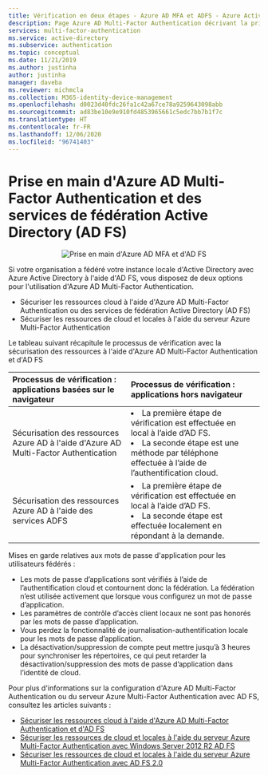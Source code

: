 ```yaml
---
title: Vérification en deux étapes - Azure AD MFA et ADFS - Azure Active Directory
description: Page Azure AD Multi-Factor Authentication décrivant la prise en main d'Azure AD MFA et d'AD FS.
services: multi-factor-authentication
ms.service: active-directory
ms.subservice: authentication
ms.topic: conceptual
ms.date: 11/21/2019
ms.author: justinha
author: justinha
manager: daveba
ms.reviewer: michmcla
ms.collection: M365-identity-device-management
ms.openlocfilehash: d0023d40fdc26fa1c42a67ce78a9259643098abb
ms.sourcegitcommit: ad83be10e9e910fd4853965661c5edc7bb7b1f7c
ms.translationtype: HT
ms.contentlocale: fr-FR
ms.lasthandoff: 12/06/2020
ms.locfileid: "96741403"
---
```

# <a name="getting-started-with-azure-ad-multi-factor-authentication-and-active-directory-federation-services"></a>Prise en main d'Azure AD Multi-Factor Authentication et des services de fédération Active Directory (AD FS)

<center>

![Prise en main d'Azure AD MFA et d'AD FS](./media/multi-factor-authentication-get-started-adfs/adfs.png)</center>

Si votre organisation a fédéré votre instance locale d'Active Directory avec Azure Active Directory à l'aide d'AD FS, vous disposez de deux options pour l'utilisation d'Azure AD Multi-Factor Authentication.

* Sécuriser les ressources cloud à l'aide d'Azure AD Multi-Factor Authentication ou des services de fédération Active Directory (AD FS)
* Sécuriser les ressources de cloud et locales à l'aide du serveur Azure Multi-Factor Authentication

Le tableau suivant récapitule le processus de vérification avec la sécurisation des ressources à l'aide d'Azure AD Multi-Factor Authentication et d'AD FS

| Processus de vérification : applications basées sur le navigateur | Processus de vérification : applications hors navigateur |
|:--- |:--- |
| Sécurisation des ressources Azure AD à l'aide d'Azure AD Multi-Factor Authentication |<li>La première étape de vérification est effectuée en local à l’aide d’AD FS.</li> <li>La seconde étape est une méthode par téléphone effectuée à l’aide de l’authentification cloud.</li> |
| Sécurisation des ressources Azure AD à l'aide des services ADFS |<li>La première étape de vérification est effectuée en local à l’aide d’AD FS.</li><li>La seconde étape est effectuée localement en répondant à la demande.</li> |

Mises en garde relatives aux mots de passe d'application pour les utilisateurs fédérés :

* Les mots de passe d’applications sont vérifiés à l’aide de l’authentification cloud et contournent donc la fédération. La fédération n’est utilisée activement que lorsque vous configurez un mot de passe d’application.
* Les paramètres de contrôle d’accès client locaux ne sont pas honorés par les mots de passe d’application.
* Vous perdez la fonctionnalité de journalisation-authentification locale pour les mots de passe d’application.
* La désactivation/suppression de compte peut mettre jusqu’à 3 heures pour synchroniser les répertoires, ce qui peut retarder la désactivation/suppression des mots de passe d’application dans l’identité de cloud.

Pour plus d'informations sur la configuration d'Azure AD Multi-Factor Authentication ou du serveur Azure Multi-Factor Authentication avec AD FS, consultez les articles suivants :

* [Sécuriser les ressources cloud à l'aide d'Azure AD Multi-Factor Authentication et d'AD FS](howto-mfa-adfs.md)
* [Sécuriser les ressources de cloud et locales à l'aide du serveur Azure Multi-Factor Authentication avec Windows Server 2012 R2 AD FS](howto-mfaserver-adfs-2012.md)
* [Sécuriser les ressources de cloud et locales à l'aide du serveur Azure Multi-Factor Authentication avec AD FS 2.0](howto-mfaserver-adfs-2.md)
